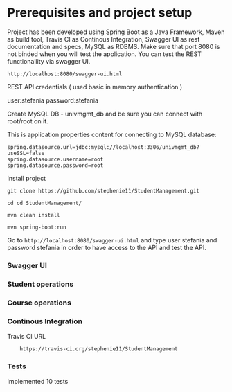 # Prerequisites and project setup

Project has been developed using Spring Boot as a Java Framework, Maven as build tool, Travis CI as Continous Integration, Swagger UI as rest documentation and specs,
MySQL as RDBMS. Make sure that port 8080 is not binded when you will test the application. You can test the REST functionallity via swagger UI.

```
http://localhost:8080/swagger-ui.html
```

REST API credentials ( used basic in memory authentication )

user:stefania
password:stefania

Create MySQL DB - univmgmt_db and be sure you can connect with root/root on it.


This is application properties content for connecting to MySQL database:

```
spring.datasource.url=jdbc:mysql://localhost:3306/univmgmt_db?useSSL=false
spring.datasource.username=root
spring.datasource.password=root
```

Install project

```
git clone https://github.com/stephenie11/StudentManagement.git

cd cd StudentManagement/

mvn clean install

mvn spring-boot:run

```

Go to ```http://localhost:8080/swagger-ui.html``` and type user stefania and password stefania in order to have access to the API and test the API.

### Swagger UI 



### Student operations

### Course operations

### Continous Integration

Travis CI URL 

```
    https://travis-ci.org/stephenie11/StudentManagement
```

### Tests 

Implemented 10 tests

